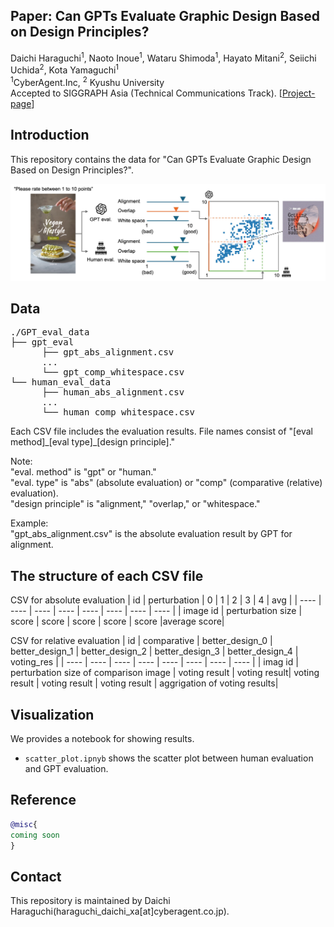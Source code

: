 ## Paper: Can GPTs Evaluate Graphic Design Based on Design Principles?
Daichi Haraguchi<sup>1</sup>, Naoto Inoue<sup>1</sup>, Wataru Shimoda<sup>1</sup>, Hayato Mitani<sup>2</sup>, Seiichi Uchida<sup>2</sup>, Kota Yamaguchi<sup>1</sup>  
<sup>1</sup>CyberAgent.Inc, <sup>2</sup> Kyushu University  
Accepted to SIGGRAPH Asia (Technical Communications Track).
[[Project-page](https://cyberagentailab.github.io/Graphic-design-evaluation/)]

## Introduction
This repository contains the data for "Can GPTs Evaluate Graphic Design Based on Design Principles?".

<img src = "https://github.com/CyberAgentAILab/Graphic-design-evaluation/blob/projectpage/docs/images/teaser.jpg" title = "teaser" >

## Data
<pre>
./GPT_eval_data
├── gpt_eval
      ├── gpt_abs_alignment.csv
      ...
      └── gpt_comp_whitespace.csv
└── human_eval_data
      ├── human_abs_alignment.csv
      ...
      └── human_comp_whitespace.csv
</pre>
Each CSV file includes the evaluation results.
File names consist of "[eval method]_[eval type]\_[design principle]."

Note:  
"eval. method" is "gpt" or "human."  
"eval. type" is "abs" (absolute evaluation) or "comp" (comparative (relative) evaluation).  
"design principle" is "alignment," "overlap," or "whitespace."  

Example:  
"gpt_abs_alignment.csv" is the absolute evaluation result by GPT for alignment. 

## The structure of each CSV file
CSV for absolute evaluation
| id | perturbation | 0 | 1 | 2 | 3 | 4 | avg |
| ---- | ---- | ---- | ---- | ---- | ---- | ---- | ---- |
| image id | perturbation size | score | score | score | score | score |average score|

CSV for relative evaluation
| id | comparative | better_design_0 | better_design_1 | better_design_2 | better_design_3 | better_design_4 | voting_res |
| ---- | ---- | ---- | ---- | ---- | ---- | ---- | ---- |
| imag id | perturbation size of comparison image | voting result | voting result| voting result | voting result | voting result | aggrigation of voting results|


## Visualization
We provides a notebook for showing results.  
- `scatter_plot.ipnyb` shows the scatter plot between human evaluation and GPT evaluation.  

## Reference
```bibtex
@misc{
coming soon
}
```

## Contact
This repository is maintained by Daichi Haraguchi(haraguchi_daichi_xa[at]cyberagent.co.jp).
